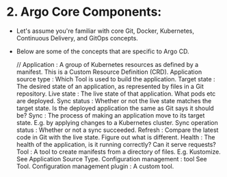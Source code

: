 # 2. Argo Core Components:

+ Let's assume you're familiar with core Git, Docker, Kubernetes, Continuous Delivery, and GitOps concepts. 
+ Below are some of the concepts that are specific to Argo CD.

  
  //
  Application                      :   A group of Kubernetes resources as defined by a manifest. This is a Custom Resource Definition (CRD).
  Application source type          :  Which Tool is used to build the application.
  Target state                     :   The desired state of an application, as represented by files in a Git repository.
  Live state                       :   The live state of that application. What pods etc are deployed.
  Sync status                      :   Whether or not the live state matches the target state. Is the deployed application the same as Git says it should be?
  Sync                             :   The process of making an application move to its target state. E.g. by applying changes to a Kubernetes cluster.
  Sync operation status            :   Whether or not a sync succeeded.
  Refresh                          :   Compare the latest code in Git with the live state. Figure out what is different.
  Health                           :   The health of the application, is it running correctly? Can it serve requests?
  Tool                             :   A tool to create manifests from a directory of files. E.g. Kustomize. See Application Source Type.
  Configuration management         :   tool See Tool.
  Configuration management plugin  :  A custom tool.

